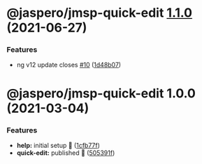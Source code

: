 # @jaspero/jmsp-quick-edit [1.1.0](https://github.com/Jaspero/jms-plugins/compare/@jaspero/jmsp-quick-edit@1.0.0...@jaspero/jmsp-quick-edit@1.1.0) (2021-06-27)


### Features

* ng v12 update closes [#10](https://github.com/Jaspero/jms-plugins/issues/10) ([1d48b07](https://github.com/Jaspero/jms-plugins/commit/1d48b070c3ce51c702ae9d2987a828b6e587efdc))

# @jaspero/jmsp-quick-edit 1.0.0 (2021-03-04)


### Features

* **help:** initial setup :tada: ([1cfb77f](https://github.com/Jaspero/jms-plugins/commit/1cfb77fee057b1255031b29ca97b6908c4099a39))
* **quick-edit:** published :tada: ([505391f](https://github.com/Jaspero/jms-plugins/commit/505391fa7af006065c7733fcd261a461e3c0307c))
